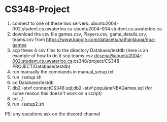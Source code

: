 # CS348-Project
1) connect to one of these two servers: ubuntu2004-002.student.cs.uwaterloo.ca
ubuntu2004-004.student.cs.uwaterloo.ca
2) download the csv file games.csv, Players.csv, game_details.csv, teams.csv from https://www.kaggle.com/datasets/nathanlauga/nba-games
3) scp these 4 csv files to the directory Database/testdb (here is an example of how to do it 
    scp teams.csv dcsena@ubuntu2004-002.student.cs.uwaterloo.ca:cs348/project/CS348-PROJECT/Database/testdb)
4) run manually the commands in manual_setup.txt
5) run ./setup.sh
6) cd Database/testdb
7) db2 -stvf connectCS348.sql;db2 -stvf populateNBAGames.sql (for some reason this doesn't work on a script)
8) cd ../..
9) run ./setup2.sh

PS: any questions ask on the discord channel
